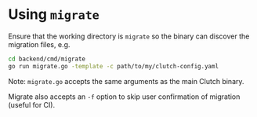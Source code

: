 # Using `migrate`

Ensure that the working directory is `migrate` so the binary can discover the migration files, e.g.

```bash
cd backend/cmd/migrate
go run migrate.go -template -c path/to/my/clutch-config.yaml
```

Note: `migrate.go` accepts the same arguments as the main Clutch binary.

Migrate also accepts an `-f` option to skip user confirmation of migration (useful for CI).
